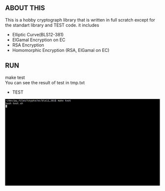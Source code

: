 ## ABOUT THIS
This is a hobby cryptograph library that is written in full scratch except for the standart library and TEST code.
it includes
- Elliptic Curve(BLS12-381)
- ElGamal Encryption on EC
- RSA Encryption
- Homomorphic Encryption (RSA, ElGamal on EC)

## RUN
make test\
You can see the result of test in tmp.txt

- TEST

![TEST_LOG](./docs/test_log.gif)

